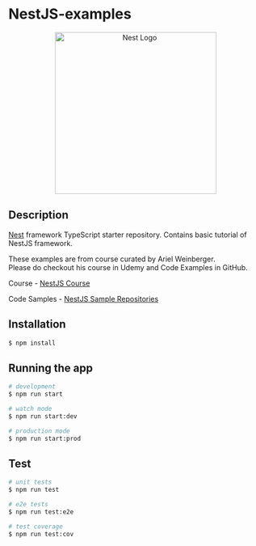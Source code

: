 # NestJS-examples

<p align="center">
  <a href="http://nestjs.com/" target="blank"><img src="https://nestjs.com/img/logo_text.svg" width="320" alt="Nest Logo" /></a>
</p>

## Description

[Nest](https://github.com/nestjs/nest) framework TypeScript starter repository. 
Contains basic tutorial of NestJS framework.

These examples are from course curated by Ariel Weinberger. <br/>
Please do checkout his course in Udemy and Code Examples in GitHub.

Course - [NestJS Course](https://eylearning.udemy.com/course/nestjs-zero-to-hero/)

Code Samples - [NestJS Sample Repositories](https://github.com/arielweinberger/nestjs-course-task-management)

## Installation

```bash
$ npm install
```

## Running the app

```bash
# development
$ npm run start

# watch mode
$ npm run start:dev

# production mode
$ npm run start:prod
```

## Test

```bash
# unit tests
$ npm run test

# e2e tests
$ npm run test:e2e

# test coverage
$ npm run test:cov
```
